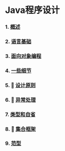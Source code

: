 # Java程序设计

### 1. [概述](slides/1/1.html)
### 2. [语言基础](slides/2/2.html)
### 3. [面向对象编程](slides/3/3.html)
### 4. [一些细节](slides/4/4.html)
### 5. 🙋 [设计原则](slides/5/5.html)
### 6. 🙋 [异常处理](slides/6/6.html)
### 7. [类型和自省](slides/7/7.html)
### 8. 🙋 [集合框架](slides/8/8.html)
### 9. [范型](slides/9/9.html)